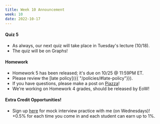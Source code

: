 ```yaml
---
title: Week 10 Announcement
week: 10
date: 2022-10-17
---
```


#### Quiz 5
- As always, our next quiz will take place in Tuesday's lecture (10/18).
- The quiz will be on Graphs!

#### Homework

- Homework 5 has been released; it's due on 10/25 @ 11:59PM ET.
- Please review the [late policy]({{ "/policies/#late-policy"}}).
- If you have questions, please make a post on [Piazza](https://piazza.com/class/l6fee1cmjpp5az)!
- We're working on Homework 4 grades, should be released by EoW!

#### Extra Credit Opportunities!
- Sign up [here](https://calendly.com/cflucas-ncat/extra-credit-technical-interview-practice?back=1&month=2022-10) for mock interview practice with me (on Wednesdays)! +0.5% for each time you come in and each student can earn up to 1%. 



